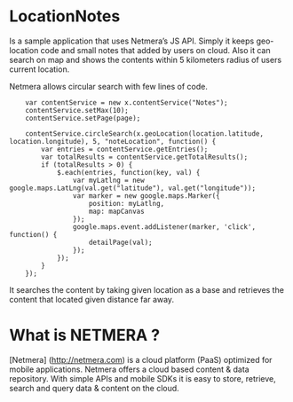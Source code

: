 # LocationNotes

Is a sample application that uses Netmera’s JS API. Simply it keeps geo-location code and small notes that added by users on cloud. Also it can search on map and shows the contents within 5 kilometers radius of users current location.

Netmera allows circular search with few lines of code.
			
		var contentService = new x.contentService("Notes");
		contentService.setMax(10);
		contentService.setPage(page);

		contentService.circleSearch(x.geoLocation(location.latitude, location.longitude), 5, "noteLocation", function() {
			var entries = contentService.getEntries();
			var totalResults = contentService.getTotalResults();
			if (totalResults > 0) {
				$.each(entries, function(key, val) {
					var myLatlng = new google.maps.LatLng(val.get("latitude"), val.get("longitude"));
					var marker = new google.maps.Marker({
						position: myLatlng,
						map: mapCanvas
					});
					google.maps.event.addListener(marker, 'click', function() {
						detailPage(val);
					});
				});
			}
		});
			
It searches the content by taking given location as a base and retrieves the content that located given distance far away.

# What is NETMERA ?

[Netmera] (http://netmera.com) is a cloud platform (PaaS) optimized for mobile applications. Netmera offers a cloud based content & data repository. With simple APIs and mobile SDKs it is easy to store, retrieve, search and query data & content on the cloud.